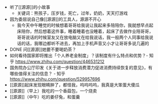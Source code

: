 - 听了[[源源]]的小故事
	- 关键词：熊孩子，压岁钱，死亡，过年，奶奶，天天打游戏
- 因为委屈说自己像[[源源]]的工具人，源源不开心
	- 我今天中午睡觉的时候想着哥哥给我说让我起来多陪陪你，我就想早点起床陪你，然后想着这件事，睡着睡着也没睡着，起床了去做作业陪哥哥，哥哥说话的时候室友又在放电脑又在给我说话，我一般两个人同事给我说话的话，我哪边都听不进去，再加上手机声音又小才让哥哥多说几遍的
- DONE 问[[源源]]她要不要喝奶茶？
- 如何看待国家即将推出「个人养老金制度」？该制度有什么特点和优势？- 知乎
  https://www.zhihu.com/question/446531212
- 国务院办公厅印发《关于进一步释放消费潜力促进消费持续恢复的意见》，有哪些值得关注的信息？ - 知乎
  https://www.zhihu.com/question/529957696
- [[源源]]起床发现眼睛肿了，都怪我，呜呜呜呜，我真是大笨蛋大傻瓜
- [[源源]]（早上）我吃的一个香菇包，一个烧卖
- [[源源]]（中午）吃的姜仔兔，和蛋羹